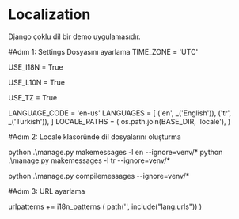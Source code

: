 # Localization

Django çoklu dil bir demo uygulamasıdır.

#Adım 1: Settings Dosyasını ayarlama
TIME_ZONE = 'UTC'

USE_I18N = True

USE_L10N = True

USE_TZ = True

LANGUAGE_CODE = 'en-us'
LANGUAGES = [
    ('en', _('English')),
    ('tr', _('Turkish')),
]
LOCALE_PATHS = (
    os.path.join(BASE_DIR, 'locale'),
)

#Adım 2: Locale klasoründe dil dosyalarını oluşturma

python .\manage.py makemessages -l en --ignore=venv/*
python .\manage.py makemessages -l tr --ignore=venv/*

python .\manage.py compilemessages  --ignore=venv/*

#Adım 3: URL ayarlama

urlpatterns += i18n_patterns (
   path('', include("lang.urls"))
)

